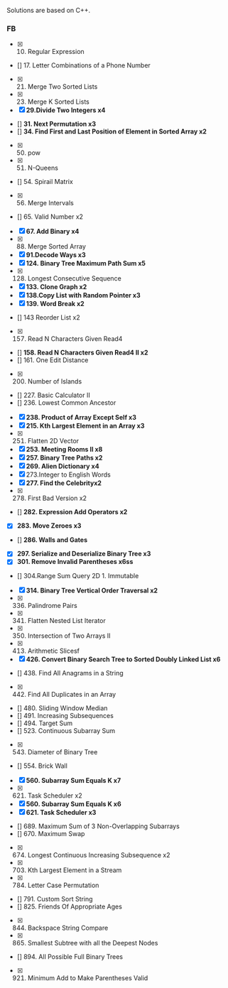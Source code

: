 Solutions are based on C++.

### FB

- [x] 10. Regular Expression
- [] 17. Letter Combinations of a Phone Number
- [x] 21. Merge Two Sorted Lists 
- [x] 23. Merge K Sorted Lists 
- [x] **29.Divide Two Integers x4**
- [] **31. Next Permutation x3**
- [] **34. Find First and Last Position of Element in Sorted Array x2**
- [x] 50. pow
- [x] 51. N-Queens
- [] 54. Spirail Matrix
- [x] 56. Merge Intervals
- [] 65. Valid Number x2
- [x] **67. Add Binary x4**
- [x] 88. Merge Sorted Array
- [x] **91.Decode Ways x3**
- [x] **124. Binary Tree Maximum Path Sum x5**
- [x] 128. Longest Consecutive Sequence
- [x] **133. Clone Graph x2**
- [x] **138.Copy List with Random Pointer x3**
- [x] **139. Word Break x2**
- [] 143 Reorder List x2
- [x] 157. Read N Characters Given Read4
- [] **158. Read N Characters Given Read4 II x2**
- [] 161. One Edit Distance
- [x] 200. Number of Islands
- [] 227. Basic Calculator II
- [] 236. Lowest Common Ancestor
- [x] **238. Product of Array Except Self x3**
- [x] **215. Kth Largest Element in an Array x3**
- [x] 251. Flatten 2D Vector
- [x] **253. Meeting Rooms II x8**
- [x] **257. Binary Tree Paths x2**
- [x] **269. Alien Dictionary x4**
- [x] 273.Integer to English Words
- [x] **277. Find the Celebrityx2**
- [x] 278. First Bad Version x2
- [] **282. Expression Add Operators x2**
- [x] **283. Move Zeroes x3**
- [] **286. Walls and Gates**
- [x] **297. Serialize and Deserialize Binary Tree x3**
- [x] **301. Remove Invalid Parentheses x6ss**
- [] 304.Range Sum Query 2D 1. Immutable
- [x] **314. Binary Tree Vertical Order Traversal x2**
- [x] 336. Palindrome Pairs
- [x] 341. Flatten Nested List Iterator
- [x] 350. Intersection of Two Arrays II
- [x] 413. Arithmetic Slicesf
- [x] **426. Convert Binary Search Tree to Sorted Doubly Linked List x6**
- [] 438. Find All Anagrams in a String
- [x] 442. Find All Duplicates in an Array
- [] 480. Sliding Window Median
- [] 491. Increasing Subsequences
- [] 494. Target Sum
- [] 523. Continuous Subarray Sum
- [x] 543. Diameter of Binary Tree
- [] 554. Brick Wall
- [x] **560. Subarray Sum Equals K x7**
- [x] 621. Task Scheduler x2
- [x] **560. Subarray Sum Equals K x6**
- [x] **621. Task Scheduler x3**
- [] 689. Maximum Sum of 3 Non-Overlapping Subarrays
- [] 670. Maximum Swap
- [x] 674. Longest Continuous Increasing Subsequence x2
- [x] 703. Kth Largest Element in a Stream
- [x] 784. Letter Case Permutation
- [] 791. Custom Sort String
- [] 825. Friends Of Appropriate Ages
- [x] 844. Backspace String Compare
- [x] 865. Smallest Subtree with all the Deepest Nodes
- [] 894. All Possible Full Binary Trees
- [x] 921. Minimum Add to Make Parentheses Valid



